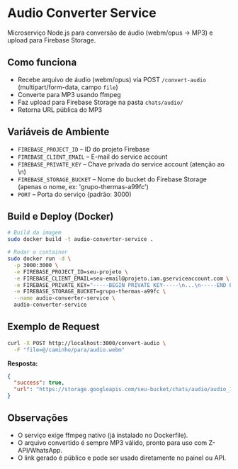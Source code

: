 # Audio Converter Service

Microserviço Node.js para conversão de áudio (webm/opus → MP3) e upload para Firebase Storage.

## Como funciona
- Recebe arquivo de áudio (webm/opus) via POST `/convert-audio` (multipart/form-data, campo `file`)
- Converte para MP3 usando ffmpeg
- Faz upload para Firebase Storage na pasta `chats/audio/`
- Retorna URL pública do MP3

## Variáveis de Ambiente
- `FIREBASE_PROJECT_ID` – ID do projeto Firebase
- `FIREBASE_CLIENT_EMAIL` – E-mail do service account
- `FIREBASE_PRIVATE_KEY` – Chave privada do service account (atenção ao \n)
- `FIREBASE_STORAGE_BUCKET` – Nome do bucket do Firebase Storage (apenas o nome, ex: 'grupo-thermas-a99fc')
- `PORT` – Porta do serviço (padrão: 3000)

## Build e Deploy (Docker)
```bash
# Build da imagem
sudo docker build -t audio-converter-service .

# Rodar o container
sudo docker run -d \
  -p 3000:3000 \
  -e FIREBASE_PROJECT_ID=seu-projeto \
  -e FIREBASE_CLIENT_EMAIL=seu-email@projeto.iam.gserviceaccount.com \
  -e FIREBASE_PRIVATE_KEY="-----BEGIN PRIVATE KEY-----\n...\n-----END PRIVATE KEY-----\n" \
  -e FIREBASE_STORAGE_BUCKET=grupo-thermas-a99fc \
  --name audio-converter-service \
  audio-converter-service
```

## Exemplo de Request
```bash
curl -X POST http://localhost:3000/convert-audio \
  -F "file=@/caminho/para/audio.webm"
```

**Resposta:**
```json
{
  "success": true,
  "url": "https://storage.googleapis.com/seu-bucket/chats/audio/audio_123456789.mp3?..."
}
```

## Observações
- O serviço exige ffmpeg nativo (já instalado no Dockerfile).
- O arquivo convertido é sempre MP3 válido, pronto para uso com Z-API/WhatsApp.
- O link gerado é público e pode ser usado diretamente no painel ou API. 